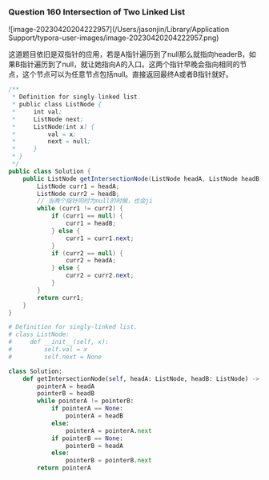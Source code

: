 ### Question 160 Intersection of Two Linked List

![image-20230420204222957](/Users/jasonjin/Library/Application Support/typora-user-images/image-20230420204222957.png)

这道题目依旧是双指针的应用，若是A指针遍历到了null那么就指向headerB，如果B指针遍历到了null，就让她指向A的入口。这两个指针早晚会指向相同的节点，这个节点可以为任意节点包括null。直接返回最终A或者B指针就好。

```java
/**
 * Definition for singly-linked list.
 * public class ListNode {
 *     int val;
 *     ListNode next;
 *     ListNode(int x) {
 *         val = x;
 *         next = null;
 *     }
 * }
 */
public class Solution {
    public ListNode getIntersectionNode(ListNode headA, ListNode headB) {
        ListNode curr1 = headA;
        ListNode curr2 = headB;
        // 当两个指针同时为null的时候，也会ji
        while (curr1 != curr2) {
            if (curr1 == null) {
                curr1 = headB;
            } else {
                curr1 = curr1.next;
            }
            if (curr2 == null) {
                curr2 = headA;
            } else {
                curr2 = curr2.next;
            }
        }
        return curr1;
    }
}
```

```python
# Definition for singly-linked list.
# class ListNode:
#     def __init__(self, x):
#         self.val = x
#         self.next = None

class Solution:
    def getIntersectionNode(self, headA: ListNode, headB: ListNode) -> Optional[ListNode]:
        pointerA = headA
        pointerB = headB
        while pointerA != pointerB:
            if pointerA == None:
                pointerA = headB
            else:
                pointerA = pointerA.next
            if pointerB == None:
                pointerB = headA
            else:
                pointerB = pointerB.next
        return pointerA
```

